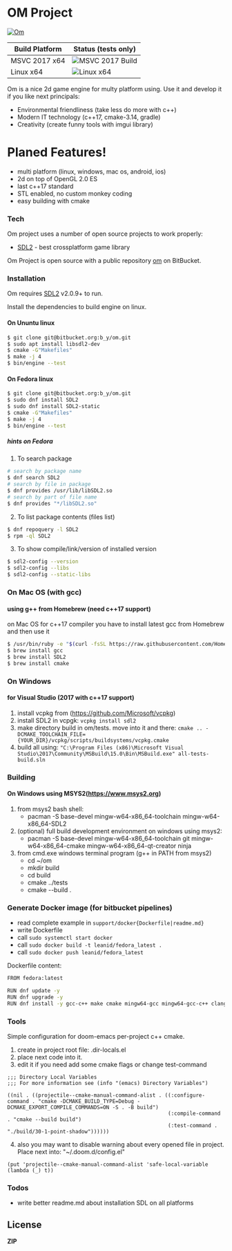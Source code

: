 # OM Project

[![Om](https://bitbucket.org/account/user/b_y/projects/OM/avatar/32)](https://bitbucket.org/account/user/b_y/projects/OM)


Build Platform   | Status (tests only)
---------------- | ----------------------
MSVC 2017 x64    | ![MSVC 2017 Build](https://ci.appveyor.com/api/projects/status/bitbucket/b_y/om)
Linux x64        | ![Linux x64](https://img.shields.io/bitbucket/pipelines/b_y/om.svg)



Om is a nice 2d game engine for multy platform using. Use it and develop it if you like next principals:

  - Environmental friendliness (take less do more with c++)
  - Modern IT technology (c++17, cmake-3.14, gradle)
  - Creativity (create funny tools with imgui library)

# Planed Features!

  - multi platform (linux, windows, mac os, android, ios)
  - 2d on top of OpenGL 2.0 ES
  - last c++17 standard
  - STL enabled, no custom monkey coding
  - easy building with cmake

### Tech

Om project uses a number of open source projects to work properly:

* [SDL2] - best crossplatform game library

 Om Project is open source with a public repository [om](https://bitbucket.org/b_y/om)
 on BitBucket.

### Installation

Om requires [SDL2](http://libsdl.org/) v2.0.9+ to run.

Install the dependencies to build engine on linux.

#### On Ununtu linux

```sh
$ git clone git@bitbucket.org:b_y/om.git
$ sudo apt install libsdl2-dev
$ cmake -G"Makefiles" 
$ make -j 4
$ bin/engine --test
```

#### On Fedora linux
```sh
$ git clone git@bitbucket.org:b_y/om.git
$ sudo dnf install SDL2
$ sudo dnf install SDL2-static
$ cmake -G"Makefiles" 
$ make -j 4
$ bin/engine --test
```
##### hints on Fedora
1. To search package
```sh
# search by package name
$ dnf search SDL2
# search by file in package
$ dnf provides /usr/lib/libSDL2.so
# search by part of file name
$ dnf provides "*/libSDL2.so"
```
2. To list package contents (files list)
```sh
$ dnf repoquery -l SDL2
$ rpm -ql SDL2
```
3. To show compile/link/version of installed version
```sh
$ sdl2-config --version
$ sdl2-config --libs
$ sdl2-config --static-libs
```

### On Mac OS (with gcc)
#### using g++ from Homebrew (need c++17 support)
on Mac OS for c++17 compiler you have to install latest gcc from Homebrew and then use it
```sh
$ /usr/bin/ruby -e "$(curl -fsSL https://raw.githubusercontent.com/Homebrew/install/master/install)"
$ brew install gcc
$ brew install SDL2
$ brew install cmake
```

### On Windows
#### for Visual Studio (2017 with c++17 support)
1. install vcpkg from (https://github.com/Microsoft/vcpkg)
2. install SDL2 in vcpgk: ```vcpkg install sdl2```
3. make directory build in om/tests. move into it and there:
```cmake .. -DCMAKE_TOOLCHAIN_FILE={YOUR_DIR}/vcpkg/scripts/buildsystems/vcpkg.cmake```
4. build all using:
```"C:\Program Files (x86)\Microsoft Visual Studio\2017\Community\MSBuild\15.0\Bin\MSBuild.exe" all-tests-build.sln```

### Building
#### On Windows using MSYS2(https://www.msys2.org)
1. from msys2 bash shell:
    - pacman -S base-devel mingw-w64-x86_64-toolchain mingw-w64-x86_64-SDL2
2. (optional) full build development environment on windows using msys2:
    - pacman -S base-devel mingw-w64-x86_64-toolchain git mingw-w64-x86_64-cmake mingw-w64-x86_64-qt-creator ninja
3. from cmd.exe windows terminal program (g++ in PATH from msys2)
    - cd ~/om 
    - mkdir build 
    - cd build 
    - cmake ../tests 
    - cmake --build .

### Generate Docker image (for bitbucket pipelines)
 - read complete example in ```support/docker{Dockerfile|readme.md}```
 - write Dockerfile
 - call ```sudo systemctl start docker```
 - call ```sudo docker build -t leanid/fedora_latest .```
 - call ```sudo docker push leanid/fedora_latest```

Dockerfile content:

```sh
FROM fedora:latest

RUN dnf update -y
RUN dnf upgrade -y
RUN dnf install -y gcc-c++ make cmake mingw64-gcc mingw64-gcc-c++ clang wine git SDL2-devel SDL2-static mingw64-SDL2 mingw64-SDL2-static libstdc++-static glibc-static ninja-build
```
### Tools 
Simple configuration for doom-emacs per-project c++ cmake.
1. create in project root file: .dir-locals.el
2. place next code into it.
3. edit it if you need add some cmake flags or change test-command
```elisp
;;; Directory Local Variables
;;; For more information see (info "(emacs) Directory Variables")

((nil . ((projectile--cmake-manual-command-alist . ((:configure-command . "cmake -DCMAKE_BUILD_TYPE=Debug -DCMAKE_EXPORT_COMPILE_COMMANDS=ON -S . -B build")
                                                    (:compile-command . "cmake --build build")
                                                    (:test-command . "./build/30-1-point-shadow"))))))
```
4. also you may want to disable warning about every opened file in project. Place next into: "~/.doom.d/config.el"
```elisp
(put 'projectile--cmake-manual-command-alist 'safe-local-variable (lambda (_) t))
```
### Todos

 - write better readme.md about installation SDL on all platforms

License
----

**ZIP**

[//]: # (These are reference links used in the body of this note and get stripped out when the markdown processor does its job. There is no need to format nicely because it shouldn't be seen. Thanks SO - http://stackoverflow.com/questions/4823468/store-comments-in-markdown-syntax)


   [SDL2]: <http://libsdl.org/>

